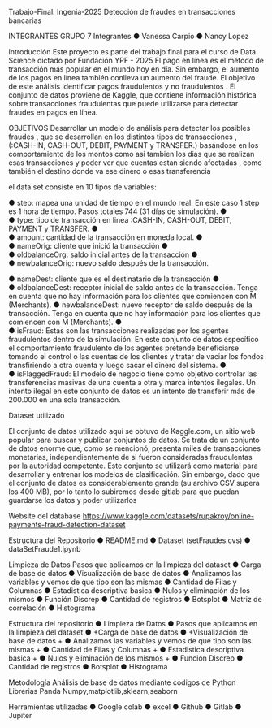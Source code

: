 Trabajo-Final: Ingenia-2025
Detección de fraudes en transacciones bancarias


INTEGRANTES GRUPO 7 
Integrantes
●	Vanessa Carpio
●	Nancy Lopez 

Introducción
Este proyecto es parte del trabajo final para el curso de Data Science dictado por Fundación YPF - 2025
El pago en línea es el método de transacción más popular en el mundo hoy en día. Sin embargo, el aumento de los pagos en línea también conlleva un aumento del fraude. El objetivo de este análisis identificar pagos fraudulentos y no fraudulentos . El conjunto de datos proviene de Kaggle, que contiene información histórica sobre transacciones fraudulentas que puede utilizarse para detectar fraudes en pagos en línea.


OBJETIVOS
Desarrollar un modelo de análisis para  detectar  los posibles fraudes , que se desarrollan en los distintos tipos de transacciones , (:CASH-IN, CASH-OUT, DEBIT, PAYMENT y TRANSFER.)
basándose en los comportamiento de los montos como asi tambien los dias que se realizan esas transacciones y poder ver que cuentas estan siendo afectadas , como también el destino donde va ese dinero o esas transferencia


el data set consiste en  10 tipos de variables:


●	step: mapea una unidad de tiempo en el mundo real. En este caso 1 step es 1 hora de tiempo. Pasos totales 744 (31 días de simulación).
●	
●	type:  tipo de transacción en linea :CASH-IN, CASH-OUT, DEBIT, PAYMENT y TRANSFER.
●	
●	amount: cantidad de la transacción en moneda local.
●	
●	nameOrig: cliente que inició la transacción
●	
●	oldbalanceOrg: saldo inicial antes de la transacción
●	
●	newbalanceOrig: nuevo saldo después de la transacción.

●	nameDest: cliente que es el destinatario de la transacción
●	
●	oldbalanceDest: receptor inicial de saldo antes de la transacción. Tenga en cuenta que no hay información para los clientes que comiencen con M (Merchants).
●	newbalanceDest: nuevo receptor de saldo después de la transacción. Tenga en cuenta que no hay información para los clientes que comiencen con M (Merchants).
●	
●	isFraud: Estas son las transacciones realizadas por los agentes fraudulentos dentro de la simulación. En este conjunto de datos específico el comportamiento fraudulento de los agentes pretende beneficiarse tomando el control o las cuentas de los clientes y tratar de vaciar los fondos transfiriendo a otra cuenta y luego sacar el dinero del sistema.
●	
●	isFlaggedFraud: El modelo de negocio tiene como objetivo controlar las transferencias masivas de una cuenta a otra y marca intentos ilegales. Un intento ilegal en este conjunto de datos es un intento de transferir más de 200.000 en una sola transacción.


 Dataset utilizado

El conjunto de datos utilizado aquí se obtuvo de Kaggle.com, un sitio web popular para buscar y publicar conjuntos de datos. Se trata de un conjunto de datos enorme que, como se mencionó, presenta miles de transacciones monetarias, independientemente de si fueron consideradas fraudulentas por la autoridad competente. Este conjunto se utilizará como material para desarrollar y entrenar los modelos de clasificación. Sin embargo, dado que el conjunto de datos es considerablemente grande (su archivo CSV supera los 400 MB), por lo tanto lo subiremos desde gitlab para que puedan guardarse los datos y poder utilizarlos 

Website del database
https://www.kaggle.com/datasets/rupakroy/online-payments-fraud-detection-dataset


Estructura del Repositorio
●	README.md
●	Dataset (setFraudes.cvs)
●	dataSetFraude1.ipynb

Limpieza de Datos
Pasos que aplicamos en la limpieza del dataset
●	Carga de base de datos 
●	Visualización de base de datos
●	Analizamos las variables y vemos de que tipo son las mismas
●	Cantidad de Filas y Columnas 
●	Estadistica descriptiva basica 
●	Nulos y eliminación de los mismos 
●	Función Discrep 
●	Cantidad de registros 
●	Botsplot 
●	Matriz de correlación
●	Histograma



 Estructura del repositorio
●	Limpieza de Datos
●	Pasos que aplicamos en la limpieza del dataset
●	+Carga de base de datos
●	+Visualización de base de datos +
●	Analizamos las variables y vemos de que tipo son las mismas +
●	Cantidad de Filas y Columnas +
●	Estadistica descriptiva basica +
●	Nulos y eliminación de los mismos +
●	Función Discrep 
●	Cantidad de registros 
●	Botsplot 
●	Histograma



Metodología
Análisis de base de datos mediante codigos de Python
Librerias  Panda  Numpy,matplotlib,sklearn,seaborn

 Herramientas utilizadas
●	Google colab
●	excel
●	Github
●	Gitlab
●	Jupiter 







   




